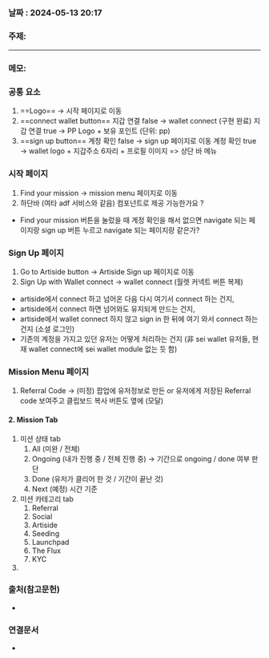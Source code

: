 
### 날짜 : 2024-05-13 20:17

### 주제: 

---
### 메모: 
### 공통 요소
1. ==Logo== $\rightarrow$ 시작 페이지로 이동
2. ==connect wallet button== 
	  지갑 연결 false $\rightarrow$ wallet connect (구현 완료)
	  지갑 연결 true $\rightarrow$ PP Logo + 보유 포인트 (단위: pp)
3. ==sign up button== 
	  계정 확인 false $\rightarrow$ sign up 페이지로 이동 
	  계정 확인 true $\rightarrow$ wallet logo + 지갑주소 6자리 + 프로필 이미지
   => 상단 바 메뉴
   
### 시작 페이지
1. Find your mission $\rightarrow$ mission menu 페이지로 이동
2. 하단바 (여타 adf 서비스와 같음) 
	컴포넌트로 제공 가능한가요 ?
	
- Find your mission 버튼을 눌렀을 때 계정 확인을 해서 없으면 navigate 되는 페이지랑 sign up 버튼 누르고 navigate 되는 페이지랑 같은가?

###  Sign Up 페이지
1. Go to Artiside button $\rightarrow$ Artiside Sign up 페이지로 이동
2. Sign Up with Wallet connect $\rightarrow$ wallet connect (월렛 커넥트 버튼 복제)

- artiside에서 connect 하고 넘어온 다음 다시 여기서 connect 하는 건지,
- artiside에서 connect 하면 넘어와도 유지되게 만드는 건지,
- artiside에서 wallet connect 하지 않고 sign in 한 뒤에 여기 와서 connect 하는 건지 (소셜 로그인)
- 기존의 계정을 가지고 있던 유저는 어떻게 처리하는 건지
  (非 sei wallet 유저들, 현재 wallet connect에 sei wallet module 없는 듯 함)

### Mission Menu 페이지
1. Referral Code $\rightarrow$ (미정) 팝업에 유저정보로 만든 or 유저에게 저장된 Referral code 보여주고 클립보드 복사 버튼도 옆에 (모달)
#### 2. Mission Tab 
1. 미션 상태 tab
	1. All (미완 / 전체)
	2. Ongoing (내가 진행 중 / 전체 진행 중) $\rightarrow$ 기간으로 ongoing / done 여부 판단
	3. Done (유저가 클리어 한 것 /  기간이 끝난 것)
	4. Next (예정) 시간 기준
2. 미션 카테고리 tab
	1. Referral 
	2. Social
	3. Artiside
	4. Seeding
	5. Launchpad
	6. The Flux
	7. KYC
3. 



### 출처(참고문헌)
-

### 연결문서
-
